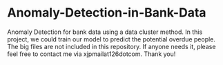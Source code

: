 # Anomaly-Detection-in-Bank-Data
Anomaly Detection for bank data using a data cluster method.
In this project, we could train our model to predict the potential overdue people. 
The big files are not included in this repository. If anyone needs it, please feel free to contact me via xjpmailat126dotcom.
Thank you!
